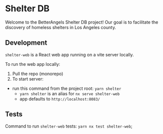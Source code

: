 # Shelter DB

Welcome to the BetterAngels Shelter DB project! Our goal is to facilitate the discovery of homeless shelters in Los Angeles county.

## Development

`shelter-web` is a React web app running on a vite server locally.

To run the web app locally:

1. Pull the repo (monorepo)
2. To start server:

- run this command from the project root: `yarn shelter`
  - `yarn shelter` is an alias for `nx serve shelter-web`
  - app defaults to `http://localhost:8083/`

## Tests

Command to run `shelter-web` tests: `yarn nx test shelter-web`;
